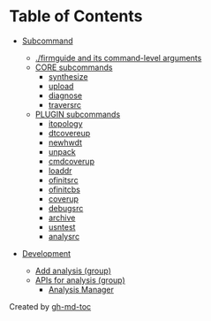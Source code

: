 Table of Contents
=================

   * [Subcommand](./Subcommands.md#subcommand)
      * [./firmguide and its command-level arguments](./Subcommands.md#firmguide-and-its-command-level-arguments)
      * [CORE subcommands](./Subcommands.md#core-subcommands)
         * [synthesize](./Subcommands.md#synthesize)
         * [upload](./Subcommands.md#upload)
         * [diagnose](./Subcommands.md#diagnose)
         * [traversrc](./Subcommands.md#traversrc)
      * [PLUGIN subcommands](./Subcommands.md#plugin-subcommands)
         * [itopology](./Subcommands.md#itopology)
         * [dtcovereup](./Subcommands.md#dtcovereup)
         * [newhwdt](./Subcommands.md#newhwdt)
         * [unpack](./Subcommands.md#unpack)
         * [cmdcoverup](./Subcommands.md#cmdcoverup)
         * [loaddr](./Subcommands.md#loaddr)
         * [ofinitsrc](./Subcommands.md#ofinitsrc)
         * [ofinitcbs](./Subcommands.md#ofinitcbs)
         * [coverup](./Subcommands.md#coverup)
         * [debugsrc](./Subcommands.md#debugsrc)
         * [archive](./Subcommands.md#archive)
         * [usntest](./Subcommands.md#usntest)
         * [analysrc](./Subcommands.md#analysrc)

   * [Development](./Development.md#development)
      * [Add analysis (group)](./Development.md#add-analysis-group)
      * [APIs for analysis (group)](./Development.md#apis-for-analysis-group)
         * [Analysis Manager](./Development.md#analysis-manager)

Created by [gh-md-toc](https://github.com/ekalinin/github-markdown-toc)
